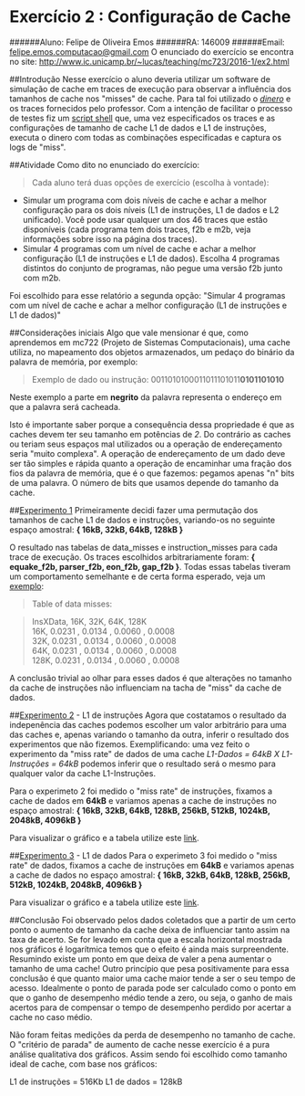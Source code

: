 Exercício 2 : Configuração de Cache
===================
######Aluno: Felipe de Oliveira Emos
######RA: 146009
######Email: felipe.emos.computacao@gmail.com
O enunciado do exercício se encontra no site: http://www.ic.unicamp.br/~lucas/teaching/mc723/2016-1/ex2.html

##Introdução
Nesse exercício o aluno deveria utilizar um software de simulação de cache em traces de execução para observar a influência dos tamanhos de cache nos "misses" de cache. Para tal foi utilizado o [*dinero*](http://www.cs.wisc.edu/~markhill/DineroIV/) e os traces fornecidos pelo professor.
Com a intenção de facilitar o processo de testes fiz um [script shell](script.sh) que, uma vez especificados os traces e as configurações de tamanho de cache L1 de dados e L1 de instruções, executa o dinero com todas as combinações especificadas e captura os logs de "miss".

##Atividade
Como dito no enunciado do exercício:
> Cada aluno terá duas opções de exercício (escolha à vontade):
* Simular um programa com dois níveis de cache e achar a melhor configuração para os dois níveis (L1 de instruções, L1 de dados e L2 unificado). Você pode usar qualquer um dos 46 traces que estão disponíveis (cada programa tem dois traces, f2b e m2b, veja informações sobre isso na página dos traces).
* Simular 4 programas com um nível de cache e achar a melhor configuração (L1 de instruções e L1 de dados). Escolha 4 programas distintos do conjunto de programas, não pegue uma versão f2b junto com m2b.

Foi escolhido para esse relatório a segunda opção: "Simular 4 programas com um nível de cache e achar a melhor configuração (L1 de instruções e L1 de dados)"

##Considerações iniciais
Algo que vale mensionar é que, como aprendemos em mc722 (Projeto de Sistemas Computacionais), uma cache utiliza, no mapeamento dos objetos armazenados, um pedaço do binário da palavra de memória, por exemplo:

> Exemplo de dado ou instrução: 0011010100011011101011**0101101010**

Neste exemplo a parte em **negrito** da palavra representa o endereço em que a palavra será cacheada.

Isto é importante saber porque a consequência dessa propriedade é que as caches devem ter seu tamanho em potências de *2*. Do contrário as caches ou teriam seus espaços mal utilizados ou a operação de endereçamento seria "muito complexa". A operação de endereçamento de um dado deve ser tão simples e rápida quanto a operação de encaminhar uma fração dos fios da palavra de memória, que é o que fazemos: pegamos apenas "n" bits de uma palavra. O número de bits que usamos depende do tamanho da cache.

##[Experimento 1](experiment1)
Primeiramente decidi fazer uma permutação dos tamanhos de cache L1 de dados e instruções, variando-os no seguinte espaço amostral: **{ 16kB, 32kB, 64kB, 128kB  }**

O resultado nas tabelas de data_misses e instruction_misses para cada trace de execução. Os traces escolhidos arbitrariamente foram: **{ equake_f2b,  parser_f2b,  eon_f2b,  gap_f2b }**. Todas essas tabelas tiveram um comportamento semelhante e de certa forma esperado, veja um [exemplo](experiment1/eon_f2b/data_misses.log):
> Table of data misses:

>InsXData,     16K,     32K,     64K,     128K</br>
    16K,   0.0231	,   0.0134	,   0.0060	,   0.0008	
    32K,   0.0231	,   0.0134	,   0.0060	,   0.0008	
    64K,   0.0231	,   0.0134	,   0.0060	,   0.0008	
    128K,   0.0231	,   0.0134	,   0.0060	,   0.0008

A conclusão trivial ao olhar para esses dados é que alterações no tamanho da cache de instruções não influenciam na tacha de "miss" da cache de dados.

##[Experimento 2](experiment2) - L1 de instruções
Agora que costatamos o resultado da indepenência das caches podemos escolher um valor arbitrário para uma das caches e, apenas variando o tamanho da outra, inferir o resultado dos experimentos que não fizemos. Exemplificando: uma vez feito o experimento da "miss rate" de dados de uma cache *L1-Dados = 64kB X L1-Instruções = 64kB* podemos inferir que o resultado será o mesmo para qualquer valor da cache L1-Instruções.

Para o experimeto 2 foi medido o "miss rate" de instruções, fixamos a cache de dados em **64kB** e variamos apenas a cache de instruções no espaço amostral:
**{ 16kB, 32kB, 64kB, 128kB, 256kB, 512kB, 1024kB, 2048kB, 4096kB }**

Para visualizar o gráfico e a tabela utilize este [link](https://docs.google.com/spreadsheets/d/1Gm2mQX_9o-HkHuCBDrMokgIBZVeEWD8B0BO4D3mI9eo/edit?usp=sharing).

##[Experimento 3](experiment3) - L1 de dados
Para o experimeto 3 foi medido o "miss rate" de dados, fixamos a cache de instruções em **64kB** e variamos apenas a cache de dados no espaço amostral:
**{ 16kB, 32kB, 64kB, 128kB, 256kB, 512kB, 1024kB, 2048kB, 4096kB }**

Para visualizar o gráfico e a tabela utilize este [link](https://docs.google.com/spreadsheets/d/1Gm2mQX_9o-HkHuCBDrMokgIBZVeEWD8B0BO4D3mI9eo/edit?usp=sharing).

##Conclusão
Foi observado pelos dados coletados que a partir de um certo ponto o aumento de tamanho da cache deixa de influenciar tanto assim na taxa de acerto. Se for levado em conta que a escala horizontal mostrada nos gráficos é logarítmica temos que o efeito é ainda mais surpreendente. Resumindo existe um ponto em que deixa de valer a pena aumentar o tamanho de uma cache! Outro princípio que pesa positivamente para essa conclusão é que quanto maior uma cache maior tende a ser o seu tempo de acesso. Idealmente o ponto de parada pode ser calculado como o ponto em que o ganho de desempenho médio tende a zero, ou seja, o ganho de mais acertos para de compensar o tempo de desempenho perdido por acertar a cache no caso médio.

Não foram feitas medições da perda de desempenho no tamanho de cache. O "critério de parada" de aumento de cache nesse exercício é a pura análise qualitativa dos gráficos. Assim sendo foi escolhido como tamanho ideal de cache, com base nos gráficos:

L1 de instruções = 516Kb
L1 de dados = 128kB
